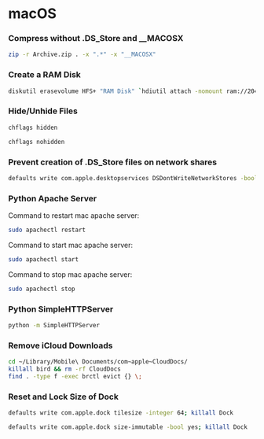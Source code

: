 # macOS

### Compress without .DS_Store and __MACOSX
```bash
zip -r Archive.zip . -x ".*" -x "__MACOSX"
```

### Create a RAM Disk
```bash
diskutil erasevolume HFS+ "RAM Disk" `hdiutil attach -nomount ram://2048000`
```

### Hide/Unhide Files
```bash
chflags hidden 
```
```bash
chflags nohidden 
```

### Prevent creation of .DS_Store files on network shares
```bash
defaults write com.apple.desktopservices DSDontWriteNetworkStores -bool TRUE
```

### Python Apache Server
Command to restart mac apache server:
```bash
sudo apachectl restart
```
Command to start mac apache server:
```bash
sudo apachectl start
```
Command to stop mac apache server:
```bash
sudo apachectl stop
```

### Python SimpleHTTPServer
```bash
python -m SimpleHTTPServer
```

### Remove iCloud Downloads
```bash
cd ~/Library/Mobile\ Documents/com~apple~CloudDocs/
killall bird && rm -rf CloudDocs
find . -type f -exec brctl evict {} \;
```

### Reset and Lock Size of Dock
```bash
defaults write com.apple.dock tilesize -integer 64; killall Dock
```
```bash
defaults write com.apple.dock size-immutable -bool yes; killall Dock
```
